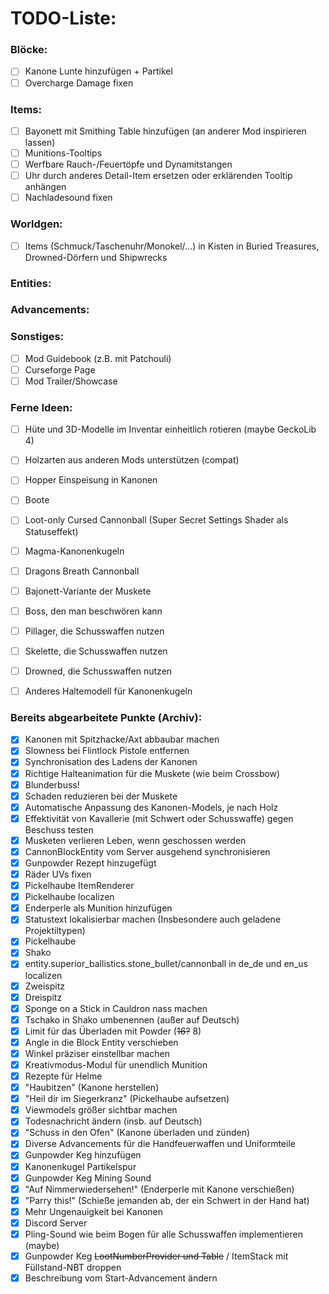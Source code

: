 # TODO-Liste:

### Blöcke:
- [ ] Kanone Lunte hinzufügen + Partikel
- [ ] Overcharge Damage fixen

### Items:
- [ ] Bayonett mit Smithing Table hinzufügen (an anderer Mod inspirieren lassen)
- [ ] Munitions-Tooltips
- [ ] Werfbare Rauch-/Feuertöpfe und Dynamitstangen
- [ ] Uhr durch anderes Detail-Item ersetzen oder erklärenden Tooltip anhängen
- [ ] Nachladesound fixen

### Worldgen:
- [ ] Items (Schmuck/Taschenuhr/Monokel/...) in Kisten in Buried
      Treasures, Drowned-Dörfern und Shipwrecks

### Entities:

### Advancements:

### Sonstiges:
- [ ] Mod Guidebook (z.B. mit Patchouli)
- [ ] Curseforge Page
- [ ] Mod Trailer/Showcase

### Ferne Ideen:
- [ ] Hüte und 3D-Modelle im Inventar einheitlich rotieren (maybe GeckoLib 4)
- [ ] Holzarten aus anderen Mods unterstützen (compat)
- [ ] Hopper Einspeisung in Kanonen 
- [ ] Boote
- [ ] Loot-only Cursed Cannonball (Super Secret Settings Shader als Statuseffekt)
- [ ] Magma-Kanonenkugeln
- [ ] Dragons Breath Cannonball
- [ ] Bajonett-Variante der Muskete
- [ ] Boss, den man beschwören kann
- [ ] Pillager, die Schusswaffen nutzen
- [ ] Skelette, die Schusswaffen nutzen
- [ ] Drowned, die Schusswaffen nutzen
- [ ] Anderes Haltemodell für Kanonenkugeln


### Bereits abgearbeitete Punkte (Archiv):
- [x] Kanonen mit Spitzhacke/Axt abbaubar machen 
- [x] Slowness bei Flintlock Pistole entfernen 
- [x] Synchronisation des Ladens der Kanonen 
- [x] Richtige Halteanimation für die Muskete (wie beim Crossbow) 
- [x] Blunderbuss! 
- [x] Schaden reduzieren bei der Muskete 
- [x] Automatische Anpassung des Kanonen-Models, je nach Holz 
- [x] Effektivität von Kavallerie (mit Schwert oder Schusswaffe) gegen Beschuss testen 
- [x] Musketen verlieren Leben, wenn geschossen werden 
- [x] CannonBlockEntity vom Server ausgehend synchronisieren 
- [x] Gunpowder Rezept hinzugefügt
- [x] Räder UVs fixen 
- [x] Pickelhaube ItemRenderer
- [x] Pickelhaube localizen
- [x] Enderperle als Munition hinzufügen
- [x] Statustext lokalisierbar machen (Insbesondere auch geladene Projektiltypen)
- [x] Pickelhaube
- [x] Shako
- [x] entity.superior_ballistics.stone_bullet/cannonball in de_de und en_us localizen
- [x] Zweispitz
- [x] Dreispitz
- [x] Sponge on a Stick in Cauldron nass machen
- [x] Tschako in Shako umbenennen (außer auf Deutsch)
- [x] Limit für das Überladen mit Powder (~~16?~~ 8) 
- [x] Angle in die Block Entity verschieben
- [x] Winkel präziser einstellbar machen
- [x] Kreativmodus-Modul für unendlich Munition
- [x] Rezepte für Helme
- [x] "Haubitzen" (Kanone herstellen)
- [x] "Heil dir im Siegerkranz" (Pickelhaube aufsetzen)
- [x] Viewmodels größer sichtbar machen
- [x] Todesnachricht ändern (insb. auf Deutsch)
- [x] "Schuss in den Ofen" (Kanone überladen und zünden)
- [x] Diverse Advancements für die Handfeuerwaffen und Uniformteile
- [x] Gunpowder Keg hinzufügen 
- [x] Kanonenkugel Partikelspur
- [x] Gunpowder Keg Mining Sound
- [x] "Auf Nimmerwiedersehen!" (Enderperle mit Kanone verschießen)
- [x] "Parry this!" (Schieße jemanden ab, der ein Schwert in der Hand hat)
- [x] Mehr Ungenauigkeit bei Kanonen
- [x] Discord Server
- [x] Pling-Sound wie beim Bogen für alle Schusswaffen implementieren (maybe)
- [x] Gunpowder Keg ~~LootNumberProvider und Table~~ / ItemStack mit Füllstand-NBT droppen
- [x] Beschreibung vom Start-Advancement ändern
